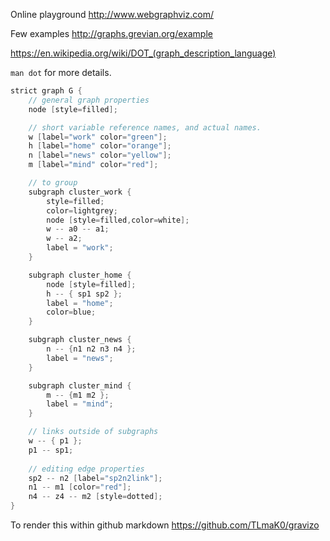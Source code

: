 Online playground http://www.webgraphviz.com/

Few examples http://graphs.grevian.org/example

https://en.wikipedia.org/wiki/DOT_(graph_description_language)

`man dot` for more details.

```c
strict graph G {
	// general graph properties
	node [style=filled];

	// short variable reference names, and actual names.
	w [label="work" color="green"];
	h [label="home" color="orange"];
	n [label="news" color="yellow"];
	m [label="mind" color="red"];

	// to group 
	subgraph cluster_work {
		style=filled;
		color=lightgrey;
		node [style=filled,color=white];
		w -- a0 -- a1;
		w -- a2;
		label = "work";
	}

	subgraph cluster_home {
		node [style=filled];
		h -- { sp1 sp2 };
		label = "home";
		color=blue;
	}

	subgraph cluster_news {
		n -- {n1 n2 n3 n4 };
		label = "news";
	}

	subgraph cluster_mind {
		m -- {m1 m2 };
		label = "mind";
	}

	// links outside of subgraphs
	w -- { p1 };
	p1 -- sp1;
	
	// editing edge properties
	sp2 -- n2 [label="sp2n2link"];
	n1 -- m1 [color="red"];
	n4 -- z4 -- m2 [style=dotted];
}
```

To render this within github markdown https://github.com/TLmaK0/gravizo
